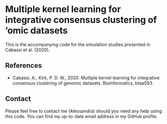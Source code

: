 # Multiple kernel learning for integrative consensus clustering of ’omic datasets
This is the accompanying code for the simulation studies presented in Cabassi et al. (2020). 

## References

- Cabassi, A., Kirk, P. D. W., 2020. Multiple kernel learning for integrative consensus clustering of genomic datasets. Bioinformatics, btaa593.

## Contact

Please feel free to contact me (Alessandra) should you need any help using this code. You can find my up-to-date email address in my GitHub profile.
